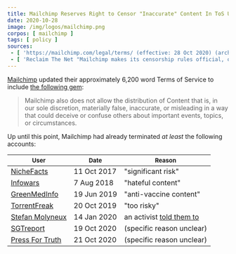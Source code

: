 ```yaml
---
title: Mailchimp Reserves Right to Censor "Inaccurate" Content In ToS Update
date: 2020-10-28
image: /img/logos/mailchimp.png
corpos: [ mailchimp ]
tags: [ policy ]
sources:
 - [ 'https://mailchimp.com/legal/terms/ (effective: 28 Oct 2020) (archived)', 'https://archive.is/spOEk' ]
 - [ 'Reclaim The Net "Mailchimp makes its censorship rules official, outlines right to ban users for “inaccurate” content" by Didi Rankovic (29 Oct 2020)', 'https://reclaimthenet.org/mailchimp-misinformation-censorship/' ]
---
```


[Mailchimp](/mailchimp/) updated their approximately 6,200 word Terms of
Service to include [the following gem](https://archive.is/spOEk#selection-2883.0-2883.230):

> Mailchimp also does not allow the distribution of Content that is, in our
> sole discretion, materially false, inaccurate, or misleading in a way that
> could deceive or confuse others about important events, topics, or
> circumstances.

Up until this point, Mailchimp had already terminated _at least_ the following
accounts:

| <small>User</small> | <small>Date</small> | <small>Reason</small>
|---|---|---|
| [NicheFacts](/events/mailchimp-bans-niche-facts/) | 11 Oct 2017 | "significant risk" |
| [Infowars](/events/mailchimp-linkedin-ban-infowars/) | 7 Aug 2018 | "hateful content" |
| [GreenMedInfo](/events/mailchimp-bans-greenmedinfo/) | 19 Jun 2019 | "anti-vaccine content" |
| [TorrentFreak](/events/mailchimp-bans-torrent-freak/) | 20 Oct 2019 | "too risky" |
| [Stefan Molyneux](/events/mailchimp-bans-stefan-molyneux/) | 14 Jan 2020 | an activist [told them to](https://archive.is/GE3n3) |
| [SGTreport](/events/mailchimp-bans-sgtreport/) | 19 Oct 2020 | (specific reason unclear) |
| [Press For Truth](/events/mailchimp-bans-press-for-truth/) | 21 Oct 2020 | (specific reason unclear) |
